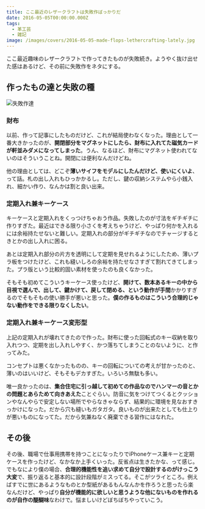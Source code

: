 ```yaml
---
title: ここ最近のレザークラフトは失敗作ばっかりだ
date: 2016-05-05T00:00:00.000Z
tags:
  - 革工芸
  - 雑記
image: /images/covers/2016-05-05-made-flops-lethercrafting-lately.jpg
---
```

ここ最近趣味のレザークラフトで作ってきたものが失敗続き。ようやく抜け出せた感はあるけど、その前に失敗作をネタにする。

## 作ったもの達と失敗の種

![失敗作達](https://lh3.googleusercontent.com/jZRSSuNQebsA7Evwu5j7LYzSl17_O7_LX9DcS8HJrzTkSIILbUXRF51nbJuNQUGC_LdnqzwPaWd15oyfGBqprZpjCKQhrysvnx1zAdMlyEMXOUI6wAlwNSR4gbotgbj3l1sG8HA40xQkOufr1tVH3wEcf-JrklPL14imUcJRqcqe3NxkqiBOrjRIe6jMnEn8tPAsiL9xQOiXZaVxfvVP9NX1-OajpeeRwOM7Y2nC0DdcESpI47r3FYmSnIapvT5UzzWcD_aFyU4xhxKNzDWgJO1XulWSKhyvPjjpJTgmYHFm1QrSADbFnpziGPMsmWcT-phUUpXmdWOeMP4hUwWALUEGRreyTFBM9xQMcDWSyrhoOS4CV6qQTNxmoiT0BUNPocmlJhGA3B-BRK5DM9PRkE3qoUlk5mLIocTzRW7x5LhNxqKo7bY0vPyKf_Ajtk7cvM38cU77zRmqaAv3uYQCzx0oYZHg5t2pfhdDH3tZ3m4XVK1ZLtyh1UikJ0oGo6X1t_SU6qEnEFdegRlnOlXxUbu73Wep11x0T_gtzVQ3tlmPFUS4TDHa-OPugc31r-lG-JpZ "失敗作達")


### 財布
以前、作って記事にしたものだけど、これが結局使わなくなった。理由として一番大きかったのが、**開閉部分をマグネットにしたら、財布に入れてた磁気カードが軒並みダメになってしまった**。うん、なるほど、財布にマグネット使われてないのはそういうことね。開閉には便利なんだけどね。

他の理由としては、どこぞ**薄いサイフをモデルにしたんだけど、使いにくいよ**、って話。札の出し入れもひっかかるし。ただし、鍵の収納システムやら小銭入れ、細かい作り、なんかは割と良い出来。

### 定期入れ兼キーケース
キーケースと定期入れをくっつけちゃおう作品。失敗したのが寸法をギチギチに作りすぎた。最近はできる限り小さくを考えちゃうけど、やっぱり何かを入れるには余裕持たせないと難しい。定期入れの部分がギチギチなのでチャージするときとかの出し入れに困る。

あとは定期入れ部分の片方を透明にして定期を見せれるようにしたため、薄いプラ板をつけたけど、これも縫いしろの余裕を持たせなさすぎて割れてきてしまった。プラ版という比較的固い素材を使ったのも良くなかった。

そもそも初めてこういうキーケース使ったけど、**開けて、数本あるキーの中から目視で選んで、出して、鍵かけて、戻して閉める、という動作が手間**かかりすぎるのでそもそもの使い勝手が悪いと思った。**僕の作るものはこういう合理的じゃない動作をできる限りなくしたい**。

### 定期入れ兼キーケース変形型
上記の定期入れが壊れてきたので作った。財布に使った回転式のキー収納を取り入れつつ、定期を出し入れしやすく、かつ落ちてしまうことのないように、と作ってみた。

コンセプトは悪くなかったものの、キーの回転についての考えが甘かったのと、薄いのはいいけど、そもそもデカすぎた。いろいろ無駄も多い。

唯一良かったのは、**集合住宅に引っ越して初めての作品なのでハンマーの音とかの問題とあらためて向きあえた**ことぐらい。防音に気をつけてつくるとクッションやなんやらで安定しない場所でやらなきゃならず、結果的に環境を見なおすきっかけになった。だから穴も縫いもガタガタ。良いものが出来たとしても仕上りが悪いものになってた。だから気兼ねなく廃棄できる習作にはなれた。

## その後
その後、職場で仕事用携帯を持つことになったりでiPhoneケース兼キーと定期ケースを作ったけど、なかなか上手くいった。反省点は生きたかな、って感じ。でもなにより僕の場合、**合理的機能性を追い求めて自分で設計するのがけっこう大変**で、振り返ると基本的に設計段階がミスってる。そこがツライところ。例えばすでに世にあるようなものとか型紙があるもんなんかを作ろうと思ったら楽なんだけど、やっぱり**自分が機能的に欲しいと思うような他にないものを作れるのが自作の醍醐味**なわけで。悩ましいけどぼちぼちやっていこう。

